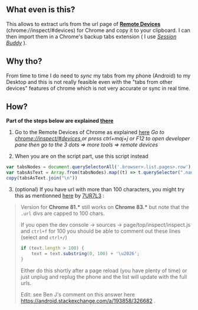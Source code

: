 ## What even is this?
This allows to extract urls from the url page of [**Remote Devices**](chrome://inspect/#devices)       (chrome://inspect/#devices) for Chrome  and copy it to your clipboard.
I can then import them in a Chrome's backup tabs extension ( I use [*Session Buddy*](https://chrome.google.com/webstore/detail/session-buddy/edacconmaakjimmfgnblocblbcdcpbko?hl=en) ).


## Why tho?
From time to time I do need to *sync* my tabs from my phone (Android) to my Desktop and this is not really feasible even with the "tabs from other devices" features of chrome which is not very accurate or sync in real time.


## How?
 **Part of the steps below are explained [there](https://maemol.github.io/2019-04-15-Android-Export-chrome-tabs/)**
 
 1. Go to the Remote Devices of Chrome as explained [here](https://maemol.github.io/2019-04-15-Android-Export-chrome-tabs/) 
 *Go to [chrome://inspect/#devices ](chrome://inspect/#devices) 
  or  press  ctrl+maj+j or F12 to open developer pane then go to the 3 dots => more tools => remote devices*

2. When you are on the script part, use this script instead 

``` js
var tabsNodes = document.querySelectorAll('.browser>.list.pages>.row')
var tabsAsText = Array.from(tabsNodes).map((t) => t.querySelector(".name").innerText + "\n" + t.querySelector(".url").innerText + "\n")
copy(tabsAsText.join("\n"))
```
3. (optional) If you have url with more than 100 characters, you might try this as mentionned [here](https://gist.github.com/codebling/3b7bfdbfbabf7bc17d8566b92854b4c3#comments) by [7UR7L3](https://github.com/7UR7L3) :
>Version for **Chrome 81.\*** still works on **Chrome 83.\*** but note that the `.url` divs are capped to 100 chars.
>
> If you open the dev console -> sources -> page/top/inspect/inspect.js
> and `ctrl+f` for 100 you should be able to comment out these lines
> (select and `ctrl+/`)
> ```js
> if (text.length > 100) {
>     text = text.substring(0, 100) + '\u2026';
  > }
> ```
> 
> Either do this shortly after a page reload (you have plenty of time)
> or just unplug and replug the phone and the list will update with the
> full urls.
> 
> Edit: see Ben J's comment on this answer here
> https://android.stackexchange.com/a/193858/326682 .


